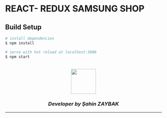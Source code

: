 # REACT- REDUX SAMSUNG SHOP


## Build Setup

```bash
# install dependencies
$ npm install

# serve with hot reload at localhost:3000
$ npm start
```

<br>
<div align="center">
  <img src="https://image.flaticon.com/teams/slug/smashicons.jpg" width="80">
  <h3><i>Developer by Şahin ZAYBAK </i></h3>
  <hr/>
</div>

